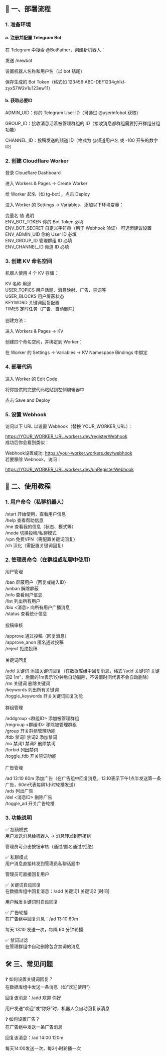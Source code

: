 ## 🚀 一、部署流程 ##
### 1. 准备环境 <br>
#### a. 注册并配置 Telegram Bot <br>
在 Telegram 中搜索 @BotFather，创建新机器人： <br>

发送 /newbot <br>

设置机器人名称和用户名（以 bot 结尾） <br>

保存生成的 Bot Token（格式如 123456:ABC-DEF1234ghIkl-zyx57W2v1u123ew11） <br>

#### b. 获取必要ID <br>
ADMIN_UID：你的 Telegram User ID（可通过 @userinfobot 获取） <br>

GROUP_ID：接收消息活着被管理群组的 ID（接收消息都群组需要打开群组分组功能） <br>

CHANNEL_ID：投稿发送的频道 ID（格式为 @频道用户名 或 -100 开头的数字ID） <br>

### 2. 创建 Cloudflare Worker <br>
登录 Cloudflare Dashboard <br>

进入 Workers & Pages → Create Worker <br>

给 Worker 起名（如 tg-bot），点击 Deploy <br>

进入 Worker 的 Settings → Variables，添加以下环境变量： <br>

变量名	值	说明 <br>
ENV_BOT_TOKEN	你的 Bot Token	必填 <br>
ENV_BOT_SECRET	自定义字符串（用于 Webhook 验证）	可选但建议设置 <br>
ENV_ADMIN_UID	你的 User ID	必填 <br>
ENV_GROUP_ID	管理群组 ID	必填 <br>
ENV_CHANNEL_ID	频道 ID	必填 <br>
### 3. 创建 KV 命名空间 <br>
机器人使用 4 个 KV 存储： <br>

KV 名称	用途 <br>
USER_TOPICS	用户话题、消息映射、广告、禁词等 <br>
USER_BLOCKS	用户屏蔽状态 <br>
KEYWORD	关键词回复配置 <br>
TIMES	定时任务（广告、自动删除） <br><br>
创建方法： <br>

进入 Workers & Pages → KV <br>

创建四个命名空间，并绑定到 Worker： <br>

在 Worker 的 Settings → Variables → KV Namespace Bindings 中绑定 <br>

### 4. 部署代码 <br>
进入 Worker 的 Edit Code <br>

将你提供的完整代码粘贴到左侧编辑器中 <br>

点击 Save and Deploy <br>

### 5. 设置 Webhook <br>
访问以下 URL 以设置 Webhook（替换 YOUR_WORKER_URL）： <br>

https://YOUR_WORKER_URL.workers.dev/registerWebhook <br>
成功后你会看到类似： <br>

Webhook设置成功: https://your-worker.workers.dev/webhook <br>
若要移除 Webhook，访问： <br>

https://YOUR_WORKER_URL.workers.dev/unRegisterWebhook <br>

## 📖 二、使用教程 <br>
### 1. 用户命令（私聊机器人） <br>

/start	开始使用，查看用户信息 <br>
/help	查看帮助信息 <br>
/me	查看我的信息（状态、模式等） <br>
/mode	切换投稿/私聊模式 <br>
/vpn	免费VPN（需配置关键词回复） <br>
/ch	汉化（需配置关键词回复） <br>
### 2. 管理员命令（在群组或私聊中使用） <br>
用户管理 <br>

/ban	屏蔽用户（回复或输入ID） <br>
/unban	解除屏蔽 <br>
/info	查看用户信息 <br>
/list	列出所有用户 <br>
/biu <消息>	向所有用户广播消息 <br>
/status	查看统计信息 <br><br>
投稿审核 <br>

/approve	通过投稿（回复消息） <br>
/approve_anon	匿名通过投稿 <br>
/reject	拒绝投稿 <br><br>
关键词回复 <br>

/add 关键词	添加关键词回复（在数据库组中回复消息，格式“/add 关键词1 关键词2 1m”，后面的1m表示1分钟后自动删除，不设置时间代表不会自动删除） <br>
/rm 关键词	删除关键词 <br>
/keywords	列出所有关键词 <br>
/toggle_keywords	开关关键词回复功能 <br><br>
群组管理 <br>

/addgroup <群组ID>	添加被管理群组 <br>
/rmgroup <群组ID>	移除被管理群组 <br>
/group	开关群组管理功能 <br>
/fdb 禁词1 禁词2	添加禁词 <br>
/no 禁词1 禁词2	删除禁词 <br>
/forbid	列出禁词 <br>
/toggle_fdb	开关禁词功能 <br><br>
广告管理 <br>

/ad 13:10 60m	添加广告（在广告组中回复消息，13.10表示下午1点半发送第一条广告，60m代表每隔1小时轮播发送） <br>
/ads	列出广告 <br>
/del <消息ID>	删除广告 <br>
/toggle_ad	开关广告轮播 <br>
### 3. 功能说明 <br>
✅ 投稿模式 <br>
用户发送消息给机器人 → 消息转发到审核组 <br>

管理员可点击按钮审核（通过/匿名通过/拒绝） <br>

✅ 私聊模式 <br>
用户消息直接转发到管理员私聊话题中 <br>

管理员可直接回复用户 <br>

✅ 关键词自动回复 <br>
在数据库组中回复消息：/add 关键词1 关键词2 [时间] <br>

用户触发关键词时自动回复 <br>

✅ 广告轮播 <br>
在广告组中回复消息：/ad 13:10 60m <br>

每天 13:10 发送一次，每隔 60 分钟轮播 <br>

✅ 禁词过滤 <br>
在管理群组中自动删除包含禁词的消息 <br>

## 🛠 三、常见问题

❓ 如何设置关键词回复？ <br>
在数据库组中发送一条消息（如“欢迎使用”） <br>

回复该消息：/add 欢迎 你好 <br>

用户发送“欢迎”或“你好”时，机器人会自动回复该消息 <br>

❓ 如何设置广告？ <br>
在广告组中发送一条广告消息 <br>

回复该消息：/ad 14:00 120m <br>

每天14:00发送一次，每2小时轮播一次 <br>
